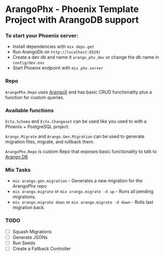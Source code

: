 # ArangoPhx - Phoenix Template Project with ArangoDB support

### To start your Phoenix server:

- Install dependencies with `mix deps.get`
- Run ArangoDb on `http://localhost:8529/`
- Create a dev db and name it `arango_phx_dev` or change the db name in `config/dev.exs`
- Start Phoenix endpoint with `mix phx.server`

### Repo

`ArangoPhx.Repo` uses [ArangoX](https://github.com/ArangoDB-Community/arangox) and has basic CRUD functionality plus a function for custom queries.

### Available functions

`Ecto.Schema` and `Ecto.Changeset` can be used like you used to with a Phoenix + PostgreSQL project.

`Arango.Migrate` and `Arango.Gen.Migration` can be used to generate migration files, migrate, and rollback them.

`ArangoPhx.Repo` is custom Repo that exposes basic functionality to talk to [Arango DB](https://www.arangodb.com/)

### Mix Tasks

- `mix arango.gen.migration` - Generates a new migration for the ArangoPhx repo
- `mix arango.migrate` or `mix arango.migrate -d up` - Runs all pending migrations.
- `mix arango.migrate down` or `mix arango.migrate -d down` - Rolls last migration back.

### TODO

- [ ] Squash Migrations
- [ ] Generate JSONs
- [ ] Run Seeds
- [ ] Create a Fallback Controller
